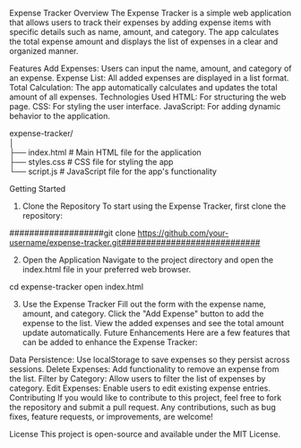 Expense Tracker
Overview
The Expense Tracker is a simple web application that allows users to track their expenses by adding expense items with specific details such as name, amount, and category. The app calculates the total expense amount and displays the list of expenses in a clear and organized manner.

Features
Add Expenses: Users can input the name, amount, and category of an expense.
Expense List: All added expenses are displayed in a list format.
Total Calculation: The app automatically calculates and updates the total amount of all expenses.
Technologies Used
HTML: For structuring the web page.
CSS: For styling the user interface.
JavaScript: For adding dynamic behavior to the application.

expense-tracker/                                                                                                                                                           
│                                                                                                                                                                          
├── index.html          # Main HTML file for the application                                                                                                               
├── styles.css          # CSS file for styling the app                                                                                                                     
└── script.js           # JavaScript file for the app's functionality                                                                                                      


Getting Started
1. Clone the Repository
To start using the Expense Tracker, first clone the repository:

###################git clone https://github.com/your-username/expense-tracker.git############################

2. Open the Application
Navigate to the project directory and open the index.html file in your preferred web browser.

cd expense-tracker
open index.html

3. Use the Expense Tracker
Fill out the form with the expense name, amount, and category.
Click the "Add Expense" button to add the expense to the list.
View the added expenses and see the total amount update automatically.
Future Enhancements
Here are a few features that can be added to enhance the Expense Tracker:

Data Persistence: Use localStorage to save expenses so they persist across sessions.
Delete Expenses: Add functionality to remove an expense from the list.
Filter by Category: Allow users to filter the list of expenses by category.
Edit Expenses: Enable users to edit existing expense entries.
Contributing
If you would like to contribute to this project, feel free to fork the repository and submit a pull request. Any contributions, such as bug fixes, feature requests, or improvements, are welcome!

License
This project is open-source and available under the MIT License.
